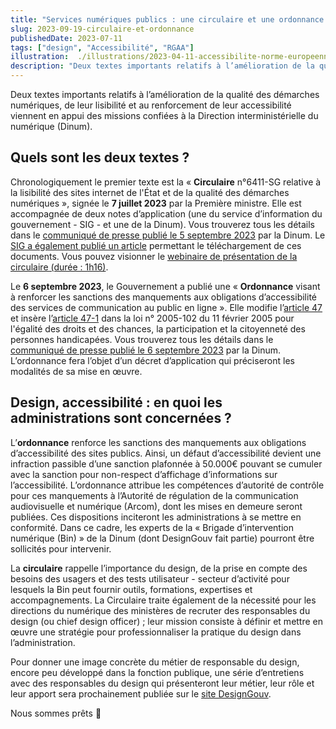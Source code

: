 ```yaml
---
title: "Services numériques publics : une circulaire et une ordonnance pour renforcer l’accessibilité et le design"
slug: 2023-09-19-circulaire-et-ordonnance
publishedDate: 2023-07-11
tags: ["design", "Accessibilité", "RGAA"]
illustration:  ./illustrations/2023-04-11-accessibilite-norme-europeenne-francais.png
description: "Deux textes importants relatifs à l’amélioration de la qualité des démarches numériques, de leur lisibilité et au renforcement de leur accessibilité viennent en appui des missions confiées à la Direction interministérielle du numérique (Dinum)."
---
```


<p class="fr-text--lead">Deux textes importants relatifs à l’amélioration de la qualité des démarches numériques, de leur lisibilité et au renforcement de leur accessibilité viennent en appui des missions confiées à la Direction interministérielle du numérique (Dinum).</p>


## Quels sont les deux textes ?

Chronologiquement le premier texte est la « **Circulaire** n°6411-SG relative à la lisibilité des sites internet de l'État et de la qualité des démarches numériques », signée le **7 juillet 2023** par la Première ministre. Elle est accompagnée de deux notes d’application (une du service d’information du gouvernement - SIG - et une de la Dinum). Vous trouverez tous les détails dans le [communiqué de presse publié le 5 septembre 2023](https://www.numerique.gouv.fr/espace-presse/services-numeriques-publics-circulaire-premiere-ministre/) par la Dinum. Le [SIG a également publié un article](https://www.systeme-de-design.gouv.fr/a-propos/articles/circulaire-d-application/) permettant le téléchargement de ces documents. Vous pouvez visionner le [webinaire de présentation de la circulaire (durée : 1h16)](https://vimeo.com/846954419/a95cc7b784).  

Le **6 septembre 2023**, le Gouvernement a publié une « **Ordonnance** visant à renforcer les sanctions des manquements aux obligations d’accessibilité des services de communication au public en ligne ». Elle modifie l’[article 47](https://www.legifrance.gouv.fr/loda/article_lc/LEGIARTI000037388867/) et insère l’[article 47-1](https://www.legifrance.gouv.fr/loda/article_lc/LEGIARTI000048050174/2023-09-08) dans la loi n° 2005-102 du 11 février 2005 pour l'égalité des droits et des chances, la participation et la citoyenneté des personnes handicapées. Vous trouverez tous les détails dans le [communiqué de presse publié le 6 septembre 2023](https://www.numerique.gouv.fr/espace-presse/accessibilite-numerique-a-100-percent-le-gouvernement-passe-a-la-vitesse-superieure-et-presente-une-ordonnance-visant-a-controler-laccessibilite-des-sites-des-administrations-publiques-a-compter-2024/) par la Dinum. L’ordonnance fera l’objet d’un décret d’application qui préciseront les modalités de sa mise en œuvre.

## Design, accessibilité : en quoi les administrations sont concernées ?

L’**ordonnance** renforce les sanctions des manquements aux obligations d’accessibilité des sites publics. Ainsi, un défaut d’accessibilité devient une infraction passible d’une sanction plafonnée à 50.000€ pouvant se cumuler avec la sanction pour non-respect d’affichage d’informations sur l’accessibilité. L’ordonnance attribue les compétences d’autorité de contrôle pour ces manquements à l’Autorité de régulation de la communication audiovisuelle et numérique (Arcom), dont les mises en demeure seront publiées. Ces dispositions inciteront les administrations à se mettre en conformité. Dans ce cadre, les experts de la « Brigade d’intervention numérique (Bin) » de la Dinum (dont DesignGouv fait partie) pourront être sollicités pour intervenir.

La **circulaire** rappelle l’importance du design, de la prise en compte des besoins des usagers et des tests utilisateur - secteur d’activité pour lesquels la Bin peut fournir outils, formations, expertises et accompagnements. La Circulaire traite également de la nécessité pour les directions du numérique des ministères de recruter des responsables du design (ou chief design officer) ; leur mission consiste à définir et mettre en œuvre une stratégie pour professionnaliser la pratique du design dans l’administration. 

Pour donner une image concrète du métier de responsable du design, encore peu développé dans la fonction publique, une série d’entretiens avec des responsables du design qui présenteront leur métier, leur rôle et leur apport sera prochainement publiée sur le [site DesignGouv](https://design.numerique.gouv.fr/).

Nous sommes prêts 🙂


